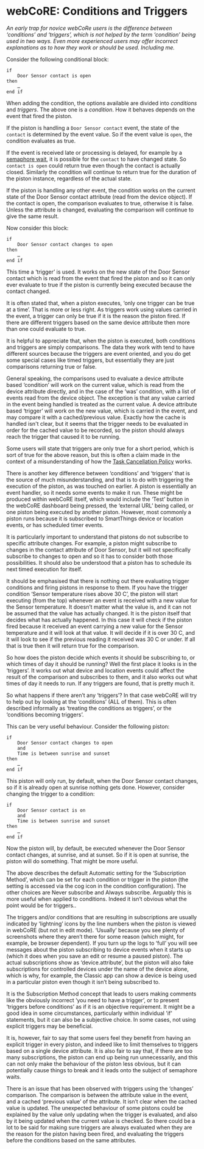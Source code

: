 # webCoRE: Conditions and Triggers
_An early trap for novice webCoRe users is the difference between ‘conditions’ and ‘triggers’, which is not helped by the term ‘condition’ being used in two ways.
Even more experienced users may offer incorrect explanations as to how they work or should be used. Including me._

Consider the following conditional block:

```
if
    Door Sensor contact is open
then
    …
end if
```

When adding the condition, the options available are divided into _conditions_ and _triggers_. The above one is a _condition_. How it behaves depends on the event that fired the piston. 

If the piston is handling a `Door Sensor contact` event, the state of the `contact` is determined by the event value. So if the event value is `open`, the condition evaluates as true. 

If the event is received late or processing is delayed, for example by a [semaphore wait](Piston%20waited%20at%20a%20semaphore.md), it is possible for the `contact` to have changed state. So `contact is open` could return true even though the contact is actually closed. Similarly the condition will continue to return true for the duration of the piston instance, regardless of the actual state.

If the piston is handling any other event, the condition works on the current state of the Door Sensor contact attribute (read from the device object). If the contact is open, the comparison evaluates to true, otherwise it is false. Unless the attribute is changed, evaluating the comparison will continue to give the same result.

Now consider this block:

```
if
    Door Sensor contact changes to open
then
    …
end if
```

This time a ‘trigger’ is used. It works on the new state of the Door Sensor contact which is read from the event that fired the piston and so it can only ever evaluate to true if the piston is currently being executed because the contact changed.

It is often stated that, when a piston executes, ‘only one trigger can be true at a time’. That is more or less right. As triggers work using values carried in the event, a trigger can only be true if it is the reason the piston fired. If there are different triggers based on the same device attribute then more than one could evaluate to true.

It is helpful to appreciate that, when the piston is executed, both conditions and triggers are simply comparisons. The data they work with tend to have different sources because the triggers are event oriented, and you do get some special cases like timed triggers, but essentially they are just comparisons returning true or false.

General speaking, the comparisons used to evaluate a device attribute based ‘condition’ will work on the current value, which is read from the device attribute directly, and in the case of the ‘was’ condition, with a list of events read from the device object. The exception is that any value carried in the event being handled is treated as the current value. A device attribute based  ‘trigger’ will work on the new value, which is carried in the event, and may compare it with a cached/previous value. Exactly how the cache is handled isn't clear, but it seems that the trigger needs to be evaluated in order for the cached value to be recorded, so the piston should always reach the trigger that caused it to be running.

Some users will state that triggers are only true for a short period, which is sort of true for the above reason, but this is often a claim made in the context of a misunderstanding of how the [Task Cancellation Policy](Task%20Cancellation%20Policy.md) works.

There is another key difference between ‘conditions’ and ‘triggers’ that is the source of much misunderstanding, and that is to do with triggering the execution of the piston, as was touched on earlier. A piston is essentially an event handler, so it needs some events to make it run. These might be produced within webCoRE itself, which would include the ‘Test’ button in the webCoRE dashboard being pressed, the ‘external URL’ being called, or one piston being executed by another piston. However, most commonly a piston runs because it is subscribed to SmartThings device or location events, or has scheduled timer events.

It is particularly important to understand that pistons do not subscribe to specific attribute changes. For example, a piston might subscribe to changes in the contact attribute of Door Sensor, but it will not specifically subscribe to changes to open and so it has to consider both those possibilities. It should also be understood that a piston has to schedule its next timed execution for itself.

It should be emphasised that there is nothing out there evaluating trigger conditions and firing pistons in response to them. If you have the trigger condition ‘Sensor temperature rises above 30 C’, the piston will start executing (from the top) whenever an event is received with a new value for the Sensor temperature. It doesn’t matter what the value is, and it can not be assumed that the value has actually changed. It is the piston itself that decides what has actually happened. In this case it will check if the piston fired because it received an event carrying a new value for the Sensor temperature and it will look at that value. It will decide if it is over 30 C, and it will look to see if the previous reading it received was 30 C or under. If all that is true then it will return true for the comparison.

So how does the piston decide which events it should be subscribing to, or which times of day it should be running? Well the first place it looks is in the ‘triggers’. It works out what device and location events could affect the result of the comparison and subscribes to them, and it also works out what times of day it needs to run. If any triggers are found, that is pretty much it.

So what happens if there aren’t any ‘triggers’? In that case webCoRE will try to help out by looking at the ‘conditions’ (ALL of them). This is often described informally as ‘treating the conditions as triggers’, or the ‘conditions becoming triggers’. 

This can be very useful behaviour. Consider the following piston:

```
if
    Door Sensor contact changes to open
    and
    Time is between sunrise and sunset
then
    …
end if
```

This piston will only run, by default, when the Door Sensor contact changes, so if it is already open at sunrise nothing gets done. However, consider changing the trigger to a condition:

```
if
    Door Sensor contact is on
    and
    Time is between sunrise and sunset
then
    …
end if
```

Now the piston will, by default, be executed whenever the Door Sensor contact changes, at sunrise, and at sunset. So if it is open at sunrise, the piston will do something. That might be more useful.

The above describes the default Automatic setting for the ‘Subscription Method’, which can be set for each condition or trigger in the piston (the setting is accessed via the cog icon in the condition configuration). The other choices are Never subscribe and Always subscribe. Arguably this is more useful when applied to conditions. Indeed it isn’t obvious what the point would be for triggers..

The triggers and/or conditions that are resulting in subscriptions are usually indicated by ‘lightning’ icons by the line numbers when the piston is viewed in webCoRE (but not in edit mode). ‘Usually’ because you see plenty of screenshots where they aren’t there for some reason (which might, for example, be browser dependent). If you turn up the logs to ‘full’ you will see messages about the piston subscribing to device events when it starts up (which it does when you save an edit or resume a paused piston). The actual subscriptions show as ‘device.attribute’, but the piston will also fake subscriptions for controlled devices under the name of the device alone, which is why, for example, the Classic app can show a device is being used in a particular piston even though it isn’t being subscribed to.

It is the Subscription Method concept that leads to users making comments like the obviously incorrect ‘you need to have a trigger’, or to present ‘triggers before conditions’ as if it is an objective requirement. It might be a good idea in some circumstances, particularly within individual 'if' statements, but it can also be a subjective choice. In some cases, not using explicit triggers may be beneficial.

It is, however, fair to say that some users feel they benefit from having an explicit trigger in every piston, and indeed like to limit themselves to triggers based on a single device attribute. It is also fair to say that, if there are too many subscriptions, the piston can end up being run unnecessarily, and this can not only make the behaviour of the piston less obvious, but it can potentially cause things to break and it leads onto the subject of semaphore waits.

There is an issue that has been observed with triggers using the ‘changes’ comparison. The comparison is between the attribute value in the event, and a cached ‘previous value’ of the attribute. It isn’t clear when the cached value is updated. The unexpected behaviour of some pistons could be explained by the value only updating when the trigger is evaluated, and also by it being updated when the current value is checked. So there could be a lot to be said for making sure triggers are always evaluated when they are the reason for the piston having been fired, and evaluating the triggers before the conditions based on the same attributes.
